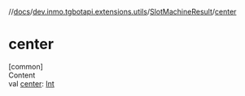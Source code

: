 //[docs](../../../index.md)/[dev.inmo.tgbotapi.extensions.utils](../index.md)/[SlotMachineResult](index.md)/[center](center.md)



# center  
[common]  
Content  
val [center](center.md): [Int](https://kotlinlang.org/api/latest/jvm/stdlib/kotlin/-int/index.html)  



